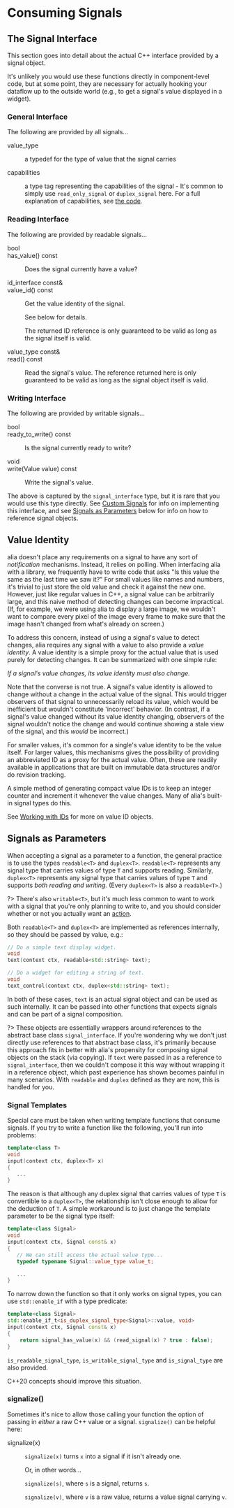 Consuming Signals
=================

The Signal Interface
--------------------

This section goes into detail about the actual C++ interface provided by a
signal object.

It's unlikely you would use these functions directly in component-level code,
but at some point, they are necessary for actually hooking your dataflow up to
the outside world (e.g., to get a signal's value displayed in a widget).

<dl>

### General Interface

The following are provided by all signals...

<dt>value_type</dt><dd>

a typedef for the type of value that the signal carries

<dd>

<dt>capabilities</dt><dd>

a type tag representing the capabilities of the signal - It's common to simply
use `read_only_signal` or `duplex_signal` here. For a full explanation of
capabilities, see [the
code](https://github.com/alialib/alia/blob/main/src/alia/signals/core.hpp).

<dd>

</dl>

### Reading Interface

The following are provided by readable signals...

<dt>bool<br>has_value() const</dt><dd>

Does the signal currently have a value?

</dd>

<dt>id_interface const&<br>value_id() const</dt><dd>

Get the value identity of the signal.

See below for details.

The returned ID reference is only guaranteed to be valid as long as the signal
itself is valid.

</dd>

<dt>value_type const&<br>read() const</dt><dd>

Read the signal's value. The reference returned here is only guaranteed to be
valid as long as the signal object itself is valid.

</dd>

### Writing Interface

The following are provided by writable signals...

<dt>bool<br>ready_to_write() const</dt><dd>

Is the signal currently ready to write?

</dd>

<dt>void<br>write(Value value) const</dt><dd>

Write the signal's value.

</dd>

</dl>

The above is captured by the `signal_interface` type, but it is rare that you
would use this type directly. See [Custom Signals](custom-signals.md) for info
on implementing this interface, and see [Signals as
Parameters](consuming-signals.md#signals-as-parameters) below for info on how
to reference signal objects.

Value Identity
--------------

alia doesn't place any requirements on a signal to have any sort of
*notification* mechanisms. Instead, it relies on polling. When interfacing alia
with a library, we frequently have to write code that asks "Is this value the
same as the last time we saw it?" For small values like names and numbers, it's
trivial to just store the old value and check it against the new one. However,
just like regular values in C++, a signal value can be arbitrarily large, and
this naive method of detecting changes can become impractical. (If, for
example, we were using alia to display a large image, we wouldn't want to
compare every pixel of the image every frame to make sure that the image hasn't
changed from what's already on screen.)

To address this concern, instead of using a signal's value to detect changes,
alia requires any signal with a value to also provide a *value identity*. A
value identity is a simple proxy for the actual value that is used purely for
detecting changes. It can be summarized with one simple rule:

*If a signal's value changes, its value identity must also change.*

Note that the converse is not true. A signal's value identity is allowed to
change without a change in the actual value of the signal. This would trigger
observers of that signal to unnecessarily reload its value, which would be
inefficient but wouldn't constitute 'incorrect' behavior. (In contrast, if a
signal's value changed without its value identity changing, observers of the
signal wouldn't notice the change and would continue showing a stale view of
the signal, and this *would* be incorrect.)

For smaller values, it's common for a single's value identity to be the value
itself. For larger values, this mechanisms gives the possibility of providing
an abbreviated ID as a proxy for the actual value. Often, these are readily
available in applications that are built on immutable data structures and/or do
revision tracking.

A simple method of generating compact value IDs is to keep an integer counter
and increment it whenever the value changes. Many of alia's built-in signal
types do this.

See [Working with IDs](working-with-ids.md) for more on value ID objects.

Signals as Parameters
---------------------

When accepting a signal as a parameter to a function, the general practice is
to use the types `readable<T>` and `duplex<T>`. `readable<T>` represents any
signal type that carries values of type `T` and supports reading. Similarly,
`duplex<T>` represents any signal type that carries values of type `T` and
supports *both reading and writing.* (Every `duplex<T>` is also a
`readable<T>`.)

?> There's also `writable<T>`, but it's much less common to want to work with a
signal that you're only planning to write to, and you should consider whether
or not you actually want an [action](actions.md).

Both `readable<T>` and `duplex<T>` are implemented as references internally, so
they should be passed by value, e.g.:

```cpp
// Do a simple text display widget.
void
text(context ctx, readable<std::string> text);

// Do a widget for editing a string of text.
void
text_control(context ctx, duplex<std::string> text);
```

In both of these cases, `text` is an actual signal object and can be used as
such internally. It can be passed into other functions that expects signals and
can be part of a signal composition.

?> These objects are essentially wrappers around references to the abstract
   base class `signal_interface`. If you're wondering why we don't just
   directly use references to that abstract base class, it's primarily because
   this approach fits in better with alia's propensity for composing signal
   objects on the stack (via copying). If `text` were passed in as a reference
   to `signal_interface`, then we couldn't compose it this way without wrapping
   it in a reference object, which past experience has shown becomes painful in
   many scenarios. With `readable` and `duplex` defined as they are now, this
   is handled for you.

### Signal Templates

Special care must be taken when writing template functions that consume
signals. If you try to write a function like the following, you'll run into
problems:

```cpp
template<class T>
void
input(context ctx, duplex<T> x)
{
   ...
}
```

The reason is that although any duplex signal that carries values of type `T`
is convertible to a `duplex<T>`, the relationship isn't close enough to allow
for the deduction of `T`. A simple workaround is to just change the template
parameter to be the signal type itself:

```cpp
template<class Signal>
void
input(context ctx, Signal const& x)
{
   // We can still access the actual value type...
   typedef typename Signal::value_type value_t;

   ...
}
```

To narrow down the function so that it only works on signal types, you can use
`std::enable_if` with a type predicate:

```cpp
template<class Signal>
std::enable_if_t<is_duplex_signal_type<Signal>::value, void>
input(context ctx, Signal const& x)
{
    return signal_has_value(x) && (read_signal(x) ? true : false);
}
```

`is_readable_signal_type`, `is_writable_signal_type` and `is_signal_type` are
also provided.

C++20 concepts should improve this situation.

### signalize()

Sometimes it's nice to allow those calling your function the option of passing
in *either* a raw C++ value or a signal. `signalize()` can be helpful here:

<dl>

<dt>signalize(x)</dt><dd>

`signalize(x)` turns `x` into a signal if it isn't already one.

Or, in other words...

`signalize(s)`, where `s` is a signal, returns `s`.

`signalize(v)`, where `v` is a raw value, returns a value signal carrying `v`.

<dd>

</dl>
